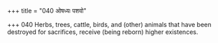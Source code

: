 +++
title = "040 ओषध्यः पशवो"

+++
040	Herbs, trees, cattle, birds, and (other) animals that have been destroyed for sacrifices, receive (being reborn) higher existences.